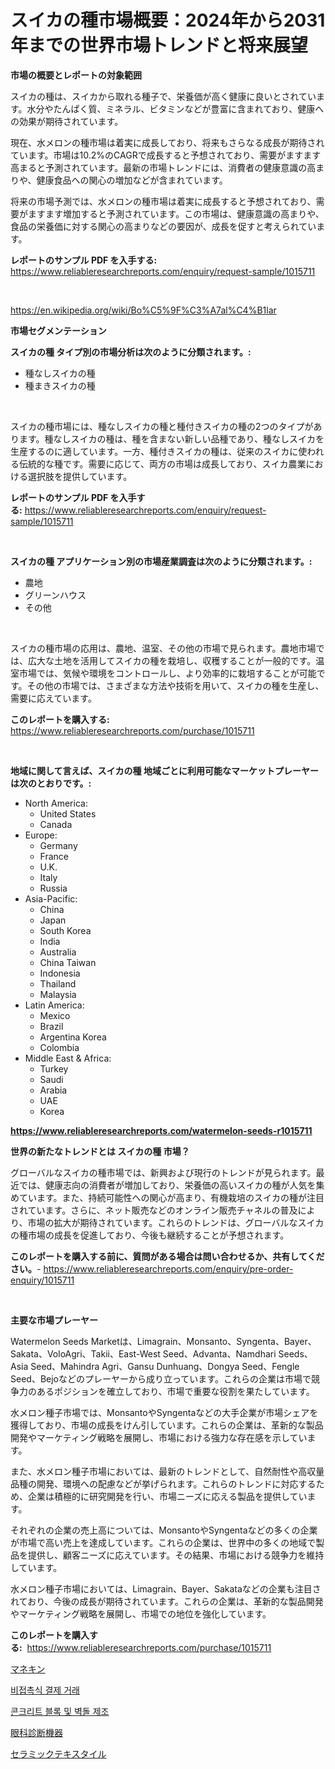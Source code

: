 <p><h1>スイカの種市場概要：2024年から2031年までの世界市場トレンドと将来展望</h1></p><p><strong>市場の概要とレポートの対象範囲</strong></p>
<p><p>スイカの種は、スイカから取れる種子で、栄養価が高く健康に良いとされています。水分やたんぱく質、ミネラル、ビタミンなどが豊富に含まれており、健康への効果が期待されています。</p><p>現在、水メロンの種市場は着実に成長しており、将来もさらなる成長が期待されています。市場は10.2%のCAGRで成長すると予想されており、需要がますます高まると予測されています。最新の市場トレンドには、消費者の健康意識の高まりや、健康食品への関心の増加などが含まれています。</p><p>将来の市場予測では、水メロンの種市場は着実に成長すると予想されており、需要がますます増加すると予測されています。この市場は、健康意識の高まりや、食品の栄養価に対する関心の高まりなどの要因が、成長を促すと考えられています。</p></p>
<p><strong>レポートのサンプル PDF を入手する:</strong> <a href="https://www.reliableresearchreports.com/enquiry/request-sample/1015711">https://www.reliableresearchreports.com/enquiry/request-sample/1015711</a></p>
<p>&nbsp;</p>
<p><a href="https://en.wikipedia.org/wiki/Bo%C5%9F%C3%A7al%C4%B1lar">https://en.wikipedia.org/wiki/Bo%C5%9F%C3%A7al%C4%B1lar</a></p>
<p><strong>市場セグメンテーション</strong></p>
<p><strong>スイカの種 タイプ別の市場分析は次のように分類されます。:</strong></p>
<p><ul><li>種なしスイカの種</li><li>種まきスイカの種</li></ul></p>
<p>&nbsp;</p>
<p><p>スイカの種市場には、種なしスイカの種と種付きスイカの種の2つのタイプがあります。種なしスイカの種は、種を含まない新しい品種であり、種なしスイカを生産するのに適しています。一方、種付きスイカの種は、従来のスイカに使われる伝統的な種です。需要に応じて、両方の市場は成長しており、スイカ農業における選択肢を提供しています。</p></p>
<p><strong>レポートのサンプル PDF を入手する:</strong>&nbsp;<a href="https://www.reliableresearchreports.com/enquiry/request-sample/1015711">https://www.reliableresearchreports.com/enquiry/request-sample/1015711</a></p>
<p>&nbsp;</p>
<p><strong> スイカの種 アプリケーション別の市場産業調査は次のように分類されます。:</strong></p>
<p><ul><li>農地</li><li>グリーンハウス</li><li>その他</li></ul></p>
<p>&nbsp;</p>
<p><p>スイカの種市場の応用は、農地、温室、その他の市場で見られます。農地市場では、広大な土地を活用してスイカの種を栽培し、収穫することが一般的です。温室市場では、気候や環境をコントロールし、より効率的に栽培することが可能です。その他の市場では、さまざまな方法や技術を用いて、スイカの種を生産し、需要に応えています。</p></p>
<p><strong>このレポートを購入する:</strong>&nbsp; <a href="https://www.reliableresearchreports.com/purchase/1015711">https://www.reliableresearchreports.com/purchase/1015711</a></p>
<p>&nbsp;</p>
<p><strong>地域に関して言えば、スイカの種 地域ごとに利用可能なマーケットプレーヤーは次のとおりです。:</strong></p>
<p><ul>
    <li>
        North America:
        <ul>
            <li>United States</li>
            <li>Canada</li>
        </ul>
    </li>
    <li>
        Europe:
        <ul>
            <li>Germany</li>
            <li>France</li>
            <li>U.K.</li>
            <li>Italy</li>
            <li>Russia</li>
        </ul>
    </li>
    <li>
        Asia-Pacific:
        <ul>
            <li>China</li>
            <li>Japan</li>
            <li>South Korea</li>
            <li>India</li>
            <li>Australia</li>
            <li>China Taiwan</li>
            <li>Indonesia</li>
            <li>Thailand</li>
            <li>Malaysia</li>
        </ul>
    </li>
    <li>
        Latin America:
        <ul>
            <li>Mexico</li>
            <li>Brazil</li>
            <li>Argentina Korea</li>
            <li>Colombia</li>
        </ul>
    </li>
    <li>
        Middle East & Africa:
        <ul>
            <li>Turkey</li>
            <li>Saudi</li>
            <li>Arabia</li>
            <li>UAE</li>
            <li>Korea</li>
        </ul>
    </li>
    </ul></p>
<p><strong><a href="https://www.reliableresearchreports.com/watermelon-seeds-r1015711">https://www.reliableresearchreports.com/watermelon-seeds-r1015711</a></strong>&nbsp;</p>
<p><strong>世界の新たなトレンドとは スイカの種 市場？</strong></p>
<p><p>グローバルなスイカの種市場では、新興および現行のトレンドが見られます。最近では、健康志向の消費者が増加しており、栄養価の高いスイカの種が人気を集めています。また、持続可能性への関心が高まり、有機栽培のスイカの種が注目されています。さらに、ネット販売などのオンライン販売チャネルの普及により、市場の拡大が期待されています。これらのトレンドは、グローバルなスイカの種市場の成長を促進しており、今後も継続することが予想されます。</p></p>
<p><strong>このレポートを購入する前に、質問がある場合は問い合わせるか、共有してください。</strong>- <a href="https://www.reliableresearchreports.com/enquiry/pre-order-enquiry/1015711">https://www.reliableresearchreports.com/enquiry/pre-order-enquiry/1015711</a></p>
<p>&nbsp;</p>
<p><strong>主要な市場プレーヤー</strong></p>
<p><p>Watermelon Seeds Marketは、Limagrain、Monsanto、Syngenta、Bayer、Sakata、VoloAgri、Takii、East-West Seed、Advanta、Namdhari Seeds、Asia Seed、Mahindra Agri、Gansu Dunhuang、Dongya Seed、Fengle Seed、Bejoなどのプレーヤーから成り立っています。これらの企業は市場で競争力のあるポジションを確立しており、市場で重要な役割を果たしています。</p><p>水メロン種子市場では、MonsantoやSyngentaなどの大手企業が市場シェアを獲得しており、市場の成長をけん引しています。これらの企業は、革新的な製品開発やマーケティング戦略を展開し、市場における強力な存在感を示しています。</p><p>また、水メロン種子市場においては、最新のトレンドとして、自然耐性や高収量品種の開発、環境への配慮などが挙げられます。これらのトレンドに対応するため、企業は積極的に研究開発を行い、市場ニーズに応える製品を提供しています。</p><p>それぞれの企業の売上高については、MonsantoやSyngentaなどの多くの企業が市場で高い売上を達成しています。これらの企業は、世界中の多くの地域で製品を提供し、顧客ニーズに応えています。その結果、市場における競争力を維持しています。</p><p>水メロン種子市場においては、Limagrain、Bayer、Sakataなどの企業も注目されており、今後の成長が期待されています。これらの企業は、革新的な製品開発やマーケティング戦略を展開し、市場での地位を強化しています。</p></p>
<p><strong>このレポートを購入する:</strong>&nbsp;&nbsp;<a href="https://www.reliableresearchreports.com/purchase/1015711">https://www.reliableresearchreports.com/purchase/1015711</a></p>
<p><p><a href="https://github.com/lababdou/Market-Research-Report-List-5/blob/main/205821729184.md">マネキン</a></p><p><a href="https://medium.com/@vlcostes/%EC%A0%91%EC%B4%89-%EC%97%86%EB%8A%94-%EA%B2%B0%EC%A0%9C-%EA%B1%B0%EB%9E%98-%EC%8B%9C%EC%9E%A5-%EC%A0%90%EC%9C%A0%EC%9C%A8-%EB%B0%8F-%EC%8B%9C%EC%9E%A5-%EB%B6%84%EC%84%9D-%EC%84%B1%EC%9E%A5-%EC%B6%94%EC%9D%B4-%EB%B0%8F-2024%EB%85%84-2031%EB%85%84-%EA%B8%B0%EA%B0%84%EC%97%90-%EB%8C%80%ED%95%9C-%EC%98%88%EC%B8%A1-4e23966828ef">비접촉식 결제 거래</a></p><p><a href="https://medium.com/@kelvinfeenrey98677/%EC%BD%98%ED%81%AC%EB%A6%AC%ED%8A%B8-%EB%B8%94%EB%A1%9D-%EB%B0%8F-%EB%B2%BD%EB%8F%8C-%EC%A0%9C%EC%A1%B0-%EC%8B%9C%EC%9E%A5-%EB%8F%99%ED%96%A5-%EB%B0%8F-%EB%B6%84%EC%84%9D-%EB%AF%B8%EB%9E%98-%EC%84%B1%EC%9E%A5%EC%9D%84-%EC%9C%84%ED%95%9C-%EA%B8%B0%ED%9A%8C%EC%99%80-%EB%8F%84%EC%A0%84-2024-2031-4ac3f1207f59">콘크리트 블록 및 벽돌 제조</a></p><p><a href="https://medium.com/@khkjaxbn36/%E7%9C%BC%E7%A7%91%E8%A8%BA%E6%96%AD%E6%A9%9F%E5%99%A8%E5%B8%82%E5%A0%B4%E6%A6%82%E6%B3%81-2024%E5%B9%B4%E3%81%8B%E3%82%892031%E5%B9%B4%E3%81%BE%E3%81%A7%E3%81%AE%E4%B8%96%E7%95%8C%E5%B8%82%E5%A0%B4%E5%8B%95%E5%90%91%E3%81%A8%E5%B0%86%E6%9D%A5%E5%B1%95%E6%9C%9B-258b5c370299">眼科診断機器</a></p><p><a href="https://medium.com/@khkjaxbn36/2024%E5%B9%B4%E3%81%8B%E3%82%892031%E5%B9%B4%E3%81%BE%E3%81%A7%E3%81%AE%E3%82%BB%E3%83%A9%E3%83%9F%E3%83%83%E3%82%AF%E3%83%86%E3%82%AD%E3%82%B9%E3%82%BF%E3%82%A4%E3%83%AB%E5%B8%82%E5%A0%B4%E3%81%AE%E6%88%90%E9%95%B7%E8%A6%8B%E9%80%9A%E3%81%97%E3%81%AF8-9-%E3%81%AEcagr%E3%81%A7-%E5%B8%82%E5%A0%B4%E3%81%AE%E3%83%88%E3%83%AC%E3%83%B3%E3%83%89%E5%88%86%E6%9E%90%E3%81%AF%E3%82%A2%E3%83%97%E3%83%AA%E3%82%B1%E3%83%BC%E3%82%B7%E3%83%A7%E3%83%B3-%E5%9C%B0%E5%9F%9F%E3%81%AE%E8%A6%8B%E9%80%9A%E3%81%97-%E5%8F%8E%E7%9B%8A%E3%81%AB%E3%82%88%E3%81%A3%E3%81%A6%E6%8A%95%E5%BD%B1%E3%81%95%E3%82%8C%E3%81%A6%E3%81%84%E3%81%BE%E3%81%99-49ce06b7cbf7">セラミックテキスタイル</a></p></p>